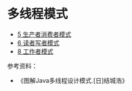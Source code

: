 # 多线程模式

* [5 生产者消费者模式](5生产者消费者模式.md)
* [6 读者写者模式](6读者写者模式.md)
* [8 工作者模式](8工作者模式.md)



参考资料：

* 《图解Java多线程设计模式.[日]结城浩》




